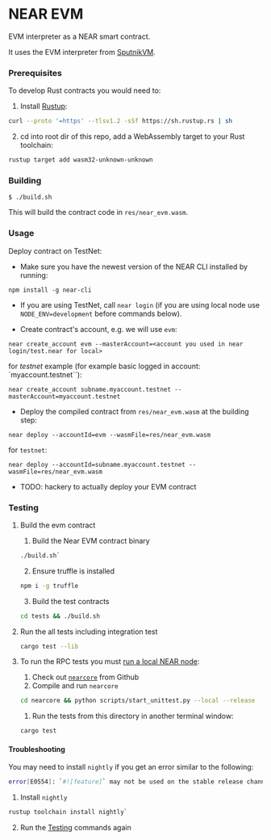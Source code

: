 # NEAR EVM

EVM interpreter as a NEAR smart contract.

It uses the EVM interpreter from [SputnikVM](https://github.com/rust-blockchain/evm).

### Prerequisites

To develop Rust contracts you would need to:

1. Install [Rustup](https://rustup.rs):
```bash
curl --proto '=https' --tlsv1.2 -sSf https://sh.rustup.rs | sh
```

2. cd into root dir of this repo, add a WebAssembly target to your Rust toolchain:
```bash
rustup target add wasm32-unknown-unknown
```

### Building

```shell
$ ./build.sh
```

This will build the contract code in `res/near_evm.wasm`.

### Usage

Deploy contract on TestNet:

* Make sure you have the newest version of the NEAR CLI installed by running:

```shell
npm install -g near-cli
```

* If you are using TestNet, call `near login` (if you are using local node use `NODE_ENV=development` before commands below).

* Create contract's account, e.g. we will use `evm`:
```shell
near create_account evm --masterAccount=<account you used in near login/test.near for local>
```

for *testnet* example (for example basic logged in account: `myaccount.testnet``):
```shell
near create_account subname.myaccount.testnet --masterAccount=myaccount.testnet
```

* Deploy the compiled contract from `res/near_evm.wasm` at the building step:
```shell
near deploy --accountId=evm --wasmFile=res/near_evm.wasm
```

for `testnet`:
```shell
near deploy --accountId=subname.myaccount.testnet --wasmFile=res/near_evm.wasm
```

* TODO: hackery to actually deploy your EVM contract

### Testing

1. Build the evm contract
    1. Build the Near EVM contract binary
      ```sh
      ./build.sh`
      ```
    2. Ensure truffle is installed
      ```sh
      npm i -g truffle
      ```
    3. Build the test contracts
      ```sh
      cd tests && ./build.sh
      ```

2. Run the all tests including integration test
      ```sh
      cargo test --lib
      ```

3. To run the RPC tests you must [run a local NEAR node](https://docs.near.org/docs/local-setup/local-dev-node):
      1. Check out [`nearcore`](https://github.com/nearprotocol/nearcore) from Github
      2. Compile and run `nearcore`
      ```sh
      cd nearcore && python scripts/start_unittest.py --local --release
      ```
    1. Run the tests from this directory in another terminal window:
      ```sh
      cargo test
      ```

#### Troubleshooting

You may need to install `nightly` if you get an error similar to the following:

```sh
error[E0554]: `#![feature]` may not be used on the stable release channel
```

1. Install `nightly`
  ```sh
  rustup toolchain install nightly`
  ```
2. Run the [Testing](###Testing) commands again
